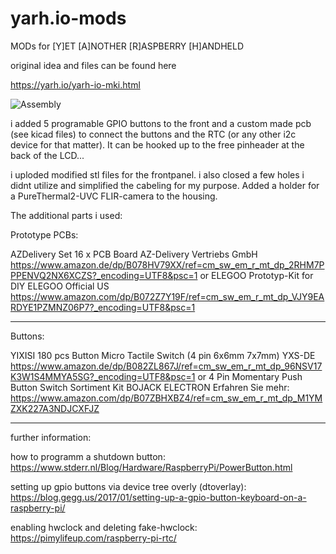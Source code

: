 # yarh.io-mods
MODs for
[Y]ET [A]NOTHER [R]ASPBERRY [H]ANDHELD

original idea and files can be found here

https://yarh.io/yarh-io-mki.html

![Assembly](https://user-images.githubusercontent.com/10408121/113346224-dcaef200-9333-11eb-8f27-a41db50b765d.png)


i added 5 programable GPIO buttons to the front and a custom made pcb (see kicad files) 
to connect the buttons and the RTC (or any other i2c device for that matter).
It can be hooked up to the free pinheader at the back of the LCD...

i uploded modified stl files for the frontpanel.
i also closed a few holes i didnt utilize and simplified the cabeling for my purpose.
Added a holder for a PureThermal2-UVC FLIR-camera to the housing.

The additional parts i used:

Prototype PCBs:

AZDelivery Set 16 x PCB Board
AZ-Delivery Vertriebs GmbH
https://www.amazon.de/dp/B078HV79XX/ref=cm_sw_em_r_mt_dp_2RHM7PPPENVQ2NX6XCZS?_encoding=UTF8&psc=1
or
ELEGOO Prototyp-Kit for DIY
ELEGOO Official US
https://www.amazon.com/dp/B072Z7Y19F/ref=cm_sw_em_r_mt_dp_VJY9EARDYE1PZMNZ06P7?_encoding=UTF8&psc=1

------------------------------------------------------------
Buttons:

YIXISI 180 pcs Button Micro Tactile Switch (4 pin 6x6mm 7x7mm)
YXS-DE
https://www.amazon.de/dp/B082ZL867J/ref=cm_sw_em_r_mt_dp_96NSV17K3W1S4MMYA5SG?_encoding=UTF8&psc=1
or
4 Pin Momentary Push Button Switch Sortiment Kit
BOJACK ELECTRON
Erfahren Sie mehr: https://www.amazon.com/dp/B07ZBHXBZ4/ref=cm_sw_em_r_mt_dp_M1YMZXK227A3NDJCXFJZ

------------------------------------------------------------

further information:

how to programm a shutdown button:
https://www.stderr.nl/Blog/Hardware/RaspberryPi/PowerButton.html

setting up gpio buttons via device tree overly (dtoverlay):
https://blog.gegg.us/2017/01/setting-up-a-gpio-button-keyboard-on-a-raspberry-pi/

enabling hwclock and deleting fake-hwclock:
https://pimylifeup.com/raspberry-pi-rtc/
